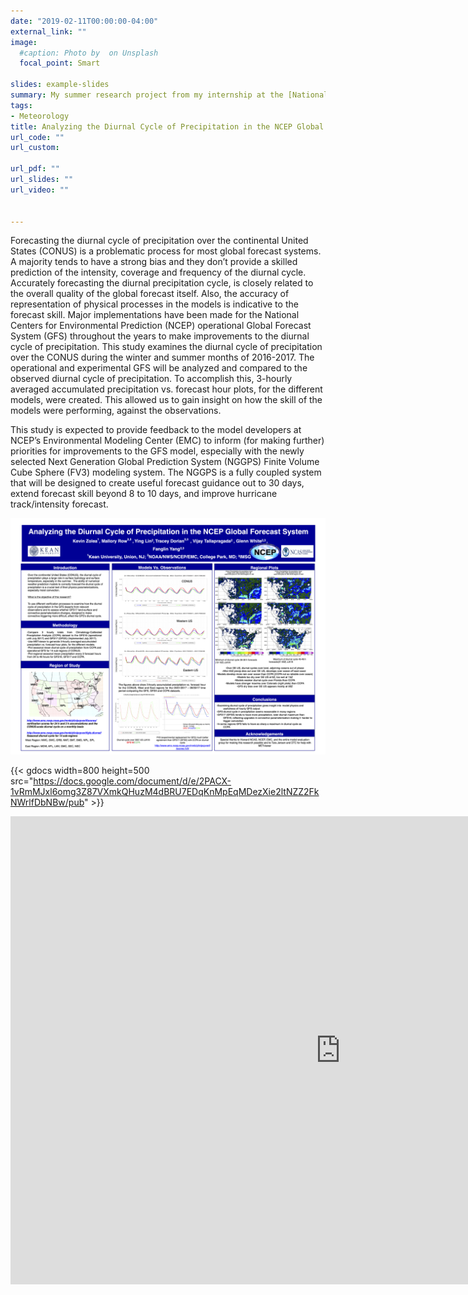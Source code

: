```yaml
---
date: "2019-02-11T00:00:00-04:00"
external_link: ""
image:
  #caption: Photo by  on Unsplash
  focal_point: Smart
  
slides: example-slides
summary: My summer research project from my internship at the [National Centers for Environmental Prediction](https://www.ncep.noaa.gov)
tags:
- Meteorology
title: Analyzing the Diurnal Cycle of Precipitation in the NCEP Global Forecast System
url_code: ""
url_custom: 

url_pdf: ""
url_slides: ""
url_video: ""


---
```

Forecasting the diurnal cycle of precipitation over the continental United States (CONUS) is a problematic process for most global forecast systems. A majority tends to have a strong bias and they don’t provide a skilled prediction of the intensity, coverage and frequency of the diurnal cycle. Accurately forecasting the diurnal precipitation cycle, is closely related to the overall quality of the global forecast itself. Also, the accuracy of representation of physical processes in the models is indicative to the forecast skill. Major implementations have been made for the National Centers for Environmental Prediction (NCEP) operational Global Forecast System (GFS) throughout the years to make improvements to the diurnal cycle of precipitation. This study examines the diurnal cycle of precipitation over the CONUS during the winter and summer months of 2016-2017. The operational and experimental GFS will be analyzed and compared to the observed diurnal cycle of precipitation. To accomplish this, 3-hourly averaged accumulated precipitation vs. forecast hour plots, for the different models, were created. This allowed us to gain insight on how the skill of the models were performing, against the observations. 

This study is expected to provide feedback to the model developers at NCEP’s Environmental Modeling Center (EMC) to inform (for making further) priorities for improvements to the GFS model, especially with the newly selected Next Generation Global Prediction System (NGGPS) Finite Volume Cube Sphere (FV3) modeling system. The NGGPS is a fully coupled system that will be designed to create useful forecast guidance out to 30 days, extend forecast skill beyond 8 to 10 days, and improve hurricane track/intensity forecast.


![](NCEP_Poster.png)

{{< gdocs width=800 height=500 src="https://docs.google.com/document/d/e/2PACX-1vRmMJxl6omg3Z87VXmkQHuzM4dBRU7EDqKnMpEqMDezXie2ltNZZ2FkNWrlfDbNBw/pub" >}}


<p><iframe src="https://docs.google.com/presentation/d/e/2PACX-1vQiYLR2wQZxayXUdIwO1exrs1mv3W5XCAVE3cHrA3PNAk4GLYm9uOt8wsjE0Fc9KsqxJ6oi501dsVaA/embed?start=false&loop=false&delayms=3000" frameborder="0" width="1056" height="749" allowfullscreen="true" mozallowfullscreen="true" webkitallowfullscreen="true"></iframe></p>

